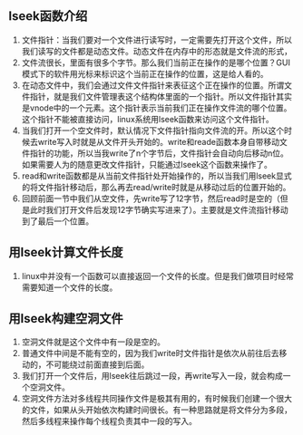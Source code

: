## lseek函数介绍
1. 文件指针：当我们要对一个文件进行读写时，一定需要先打开这个文件，所以我们读写的文件都是动态文件。动态文件在内存中的形态就是文件流的形式，
2. 文件流很长，里面有很多个字节。那么我们当前正在操作的是哪个位置？GUI模式下的软件用光标来标识这个当前正在操作的位置，这是给人看的。
3. 在动态文件中，我们会通过文件文件指针来表征这个正在操作的位置。所谓文件指针，就是我们文件管理表这个结构体里面的一个指针。所以文件指针其实是vnode中的一个元素。这个指针表示当前我们正在操作文件流的哪个位置。这个指针不能被直接访问，linux系统用lseek函数来访问这个文件指针。
4. 当我们打开一个空文件时，默认情况下文件指针指向文件流的开。所以这个时候去write写入时就是从文件开头开始的。write和reade函数本身自带移动文件指针的功能，所以当我write了n个字节后，文件指针会自动向后移动n位。如果需要人为的随意更改文件指针，只能通过lseek这个函数来操作了。
5. read和write函数都是从当前文件指针处开始操作的，所以当我们用lseek显式的将文件指针移动后，那么再去read/write时就是从移动过后的位置开始的。
6. 回顾前面一节中我们从空文件，先write写了12字节，然后read时是空的（但是此时我们打开文件后发现12字节确实写进来了）。主要就是文件流指针移动到了最后一个位置。

## 用lseek计算文件长度
1. linux中并没有一个函数可以直接返回一个文件的长度。但是我们做项目时经常需要知道一个文件的长度。

## 用lseek构建空洞文件
1. 空洞文件就是这个文件中有一段是空的。
2. 普通文件中间是不能有空的，因为我们write时文件指针是依次从前往后去移动的，不可能绕过前面直接到后面。
3. 我们打开一个文件后，用lseek往后跳过一段，再write写入一段，就会构成一个空洞文件。
4. 空洞文件方法对多线程共同操作文件是极其有用的，有时候我们创建一个很大的文件，如果从头开始依次构建时间很长。有一种思路就是将文件分为多段，然后多线程来操作每个线程负责其中一段的写入。